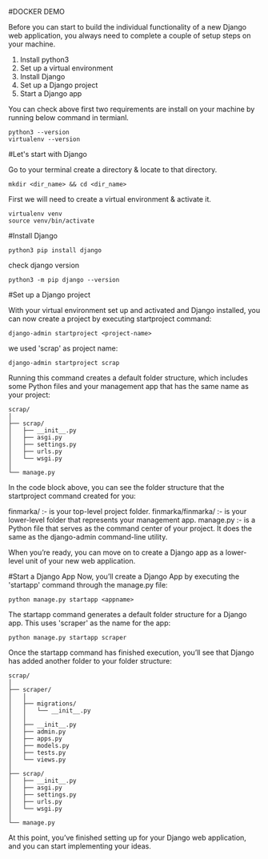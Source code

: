 #DOCKER DEMO

Before you can start to build the individual functionality of a new Django web application, you always need to complete a couple of setup steps on your machine.

1. Install python3 
2. Set up a virtual environment
3. Install Django
4. Set up a Django project
5. Start a Django app


You can check above first two requirements are install on your machine by running below command in termianl.

```
python3 --version
virtualenv --version
```

#Let's start with Django 

Go to your terminal create a directory & locate to that directory.
```
mkdir <dir_name> && cd <dir_name>
```

First we will need to create a virtual environment & activate it.
```
virtualenv venv
source venv/bin/activate
```

#Install Django
```
python3 pip install django
```

check django version 
```
python3 -m pip django --version
```

#Set up a Django project

With your virtual environment set up and activated and Django installed, you can now create a project by executing startproject command:

```
django-admin startproject <project-name>
```

we used 'scrap' as project name:
```
django-admin startproject scrap
```

Running this command creates a default folder structure, which includes some Python files and your management app that has the same name as your project:

```
scrap/
│
├── scrap/
│   ├── __init__.py
│   ├── asgi.py
│   ├── settings.py
│   ├── urls.py
│   └── wsgi.py
│
└── manage.py
```

In the code block above, you can see the folder structure that the startproject command created for you:

finmarka/ :- is your top-level project folder.
finmarka/finmarka/ :- is your lower-level folder that represents your management app.
manage.py :- is a Python file that serves as the command center of your project. It does the same as the django-admin command-line utility.
 
When you’re ready, you can move on to create a Django app as a lower-level unit of your new web application.

#Start a Django App
Now, you’ll create a Django App by executing the 'startapp' command through the manage.py file:
```
python manage.py startapp <appname>
```

The startapp command generates a default folder structure for a Django app. This uses 'scraper' as the name for the app:
```
python manage.py startapp scraper
```

Once the startapp command has finished execution, you’ll see that Django has added another folder to your folder structure:
```
scrap/
│
├── scraper/
│   │
│   ├── migrations/
│   │   └── __init__.py
│   │
│   ├── __init__.py
│   ├── admin.py
│   ├── apps.py
│   ├── models.py
│   ├── tests.py
│   └── views.py
│
├── scrap/
│   ├── __init__.py
│   ├── asgi.py
│   ├── settings.py
│   ├── urls.py
│   └── wsgi.py
│
└── manage.py
```

At this point, you’ve finished setting up for your Django web application, and you can start implementing your ideas.


